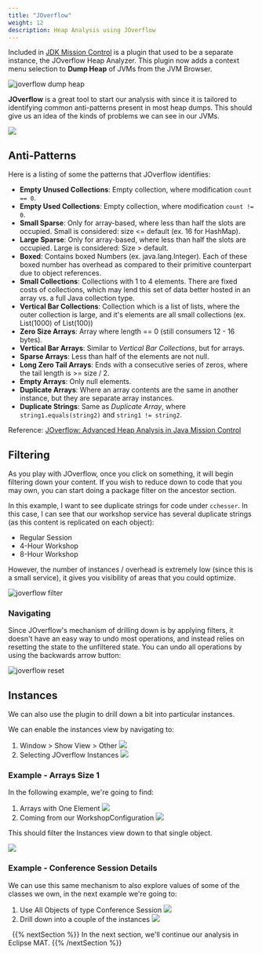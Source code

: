 ```yaml
---
title: "JOverflow"
weight: 12
description: Heap Analysis using JOverflow
---
```


Included in [JDK Mission Control](https://www.oracle.com/java/technologies/jdk-mission-control.html) is a plugin that used to be a separate instance, the JOverflow Heap Analyzer. This plugin now adds a context menu selection to __Dump Heap__ of JVMs from the JVM Browser.

![joverflow dump heap](/joverflow/dump_heap.png)

**JOverflow** is a great tool to start our analysis with since it is tailored to identifying common anti-patterns present in most heap dumps. This should give us an idea of the kinds of problems we can see in our JVMs.

![](/joverflow/main_page.png)

## Anti-Patterns

Here is a listing of some the patterns that JOverflow identifies:

* __Empty Unused Collections__: Empty collection, where modification `count == 0`.
* __Empty Used Collections__: Empty collection, where modification `count != 0`.
* __Small Sparse__: Only for array-based, where less than half the slots are occupied. 
Small is considered: size <= default (ex. 16 for HashMap).
* __Large Sparse__: Only for array-based, where less than half the slots are occupied. 
Large is considered: Size > default.
* __Boxed__: Contains boxed Numbers (ex. java.lang.Integer). Each of these boxed
number has overhead as compared to their primitive counterpart due to object references.
* __Small Collections__: Collections with 1 to 4 elements. There are fixed costs of collections, which may lend this
set of data better hosted in an array vs. a full Java collection type.
* __Vertical Bar Collections__: Collection which is a list of lists, where the outer collection
is large, and it's elements are all small collections (ex. List(1000) of List(100))
* __Zero Size Arrays__: Array where length == 0 (still consumers 12 - 16 bytes).
* __Vertical Bar Arrays__: Similar to _Vertical Bar Collections_, but for arrays.
* __Sparse Arrays__: Less than half of the elements are not null.
* __Long Zero Tail Arrays__: Ends with a consecutive series of zeros, where the tail length is >= size / 2.
* __Empty Arrays__: Only null elements.
* __Duplicate Arrays__: Where an array contents are the same in another instance, but they are separate array instances.
* __Duplicate Strings__: Same as _Duplicate Array_, where `string1.equals(string2)` and `string1 != string2`.

Reference: [JOverflow: Advanced Heap Analysis in Java Mission Control](https://www.youtube.com/watch?v=b-mv9iWY8kw)

## Filtering

As you play with JOverflow, once you click on something, it will begin filtering down your content. If you wish to reduce down to code that you may own, you can start doing a package filter on the ancestor section. 

In this example, I want to see duplicate strings for code under `cchesser`. In this case, I can see that our workshop service has several duplicate
strings (as this content is replicated on each object):
* Regular Session
* 4-Hour Workshop
* 8-Hour Workshop

However, the number of instances / overhead is extremely low (since this is a small service), it gives you visibility of areas that you could optimize.

![joverflow filter](/joverflow/duplicate_strings.png)

### Navigating

Since JOverflow's mechanism of drilling down is by applying filters, it doesn't have an easy way to undo most operations, and instead relies on resetting the state to the unfiltered state. You can undo all operations by using the backwards arrow button:

![joverflow reset](/joverflow/reset.png)

## Instances

We can also use the plugin to drill down a bit into particular instances. 

We can enable the instances view by navigating to:

1. Window > Show View > Other 
![](/joverflow/window_showview_other.png)
2. Selecting JOverflow Instances
![](/joverflow/show_instances.png)


### Example - Arrays Size 1

In the following example, we're going to find:

1. Arrays with One Element
![](/joverflow/arrays_one_element.png)
2. Coming from our WorkshopConfiguration
![](/joverflow/referrer_workshop_configuration.png)

This should filter the Instances view down to that single object.

![](/joverflow/config_instance.png)

### Example - Conference Session Details

We can use this same mechanism to also explore values of some of the classes we own, in the next example we're going to:

1. Use All Objects of type Conference Session
![](/joverflow/conference_sessions.png)
2. Drill down into a couple of the instances
![](/joverflow/conference_session_instances.png)

&nbsp;
{{% nextSection %}}
In the next section, we'll continue our analysis in Eclipse MAT.
{{% /nextSection %}}